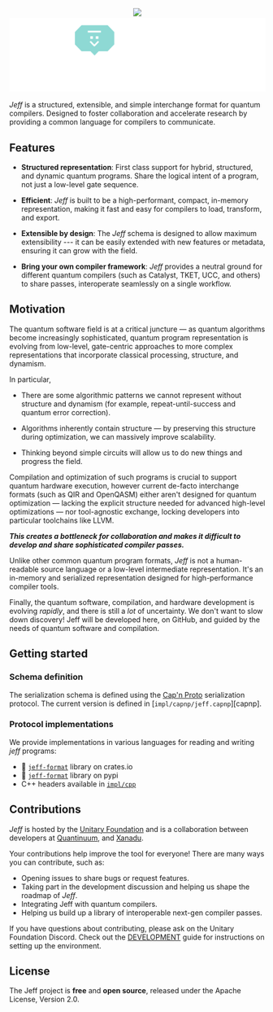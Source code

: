 <p align="center">
  <img src="https://raw.githubusercontent.com/unitaryfoundation/jeff/docs/images/JEFF_github_logo.png#gh-light-mode-only" width="700px">
    <!--
    Use a relative import for the dark mode image. When loading on alternative services (such as PyPI), this
    will fail automatically and show nothing.
    -->
    <img src="./docs/images/JEFF_github_logo_inverted.png#gh-dark-mode-only" width="700px" onerror="this.style.display='none'" alt=""/>
</p>

*Jeff* is a structured, extensible, and simple interchange format for quantum compilers. Designed
to foster collaboration and accelerate research by providing a common language
for compilers to communicate.

## Features

* **Structured representation**: First class support for hybrid, structured, and dynamic quantum
  programs. Share the logical intent of a program, not just a low-level gate sequence.

* **Efficient**: *Jeff* is built to be a high-performant, compact, in-memory representation, making it
  fast and easy for compilers to load, transform, and export.

* **Extensible by design**: The *Jeff* schema is designed to allow maximum extensibility --- it can be
  easily extended with new features or metadata, ensuring it can grow with the field.

* **Bring your own compiler framework**: *Jeff* provides a neutral ground for different quantum
  compilers (such as Catalyst, TKET, UCC, and others) to share passes, interoperate seamlessly
  on a single workflow.

## Motivation

The quantum software field is at a critical juncture — as quantum algorithms become increasingly
sophisticated, quantum program representation is evolving from low-level, gate-centric approaches
to more complex representations that incorporate classical processing, structure, and dynamism.

In particular,

- There are some algorithmic patterns we cannot represent without structure and dynamism
  (for example, repeat-until-success and quantum error correction).

- Algorithms inherently contain structure — by preserving this structure during optimization,
  we can massively improve scalability.

- Thinking beyond simple circuits will allow us to do new things and progress the field.

Compilation and optimization of such programs is crucial to support quantum hardware execution,
however current de-facto interchange formats (such as QIR and OpenQASM) either aren't designed for quantum optimization — lacking the explicit
structure needed for advanced high-level optimizations — nor tool-agnostic exchange, locking developers into particular toolchains like LLVM.

***This creates a bottleneck for collaboration and makes it difficult to develop and share
sophisticated compiler passes.***

Unlike other common quantum program formats, *Jeff* is not a human-readable source language or a
low-level intermediate representation. It's an in-memory and serialized representation designed for
high-performance compiler tools.

Finally, the quantum software, compilation, and hardware development is evolving *rapidly*, and
there is still a *lot* of uncertainty. We don't want to slow down discovery! Jeff will be developed
here, on GitHub, and guided by the needs of quantum software and compilation.

## Getting started

### Schema definition

The serialization schema is defined using the
[Cap'n Proto](https://capnproto.org) serialization protocol. The current version
is defined in [`impl/capnp/jeff.capnp`][capnp].

### Protocol implementations

We provide implementations in various languages for reading and writing *jeff*
programs:

- 🦀 [`jeff-format`](https://crates.io/crates/jeff-format) library on crates.io
- 🐍 [`jeff-format`](https://pypi.org/project/jeff-format) library on pypi
- C++ headers available in [`impl/cpp`](https://github.com/unitaryfoundation/jeff/tree/main/impl/cpp)

## Contributions

*Jeff* is hosted by the [Unitary Foundation](https://unitary.foundation/) and is a collaboration between developers at
[Quantinuum](https://www.quantinuum.com), and [Xanadu](https://www.xanadu.ai).

Your contributions help improve the tool for everyone! There are many ways you can contribute, such as:

- Opening issues to share bugs or request features.
- Taking part in the development discussion and helping us shape the roadmap of *Jeff*.
- Integrating Jeff with quantum compilers.
- Helping us build up a library of interoperable next-gen compiler passes.

If you have questions about contributing, please ask on the Unitary Foundation Discord.
Check out the [DEVELOPMENT](https://github.com/unitaryfoundation/jeff/blob/main/DEVELOPMENT.md) guide for instructions on setting up the environment.

## License

The Jeff project is **free** and **open source**, released under the Apache License, Version 2.0.
